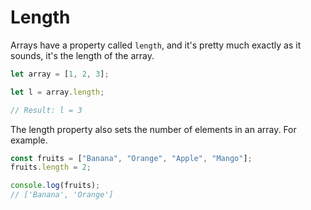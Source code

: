 # Length

Arrays have a property called `length`, and it's pretty much exactly as it sounds, it's the length of the array.

```javascript
let array = [1, 2, 3];

let l = array.length;

// Result: l = 3
```

The length property also sets the number of elements in an array. For example.

```javascript
const fruits = ["Banana", "Orange", "Apple", "Mango"];
fruits.length = 2;

console.log(fruits);
// ['Banana', 'Orange']
```
